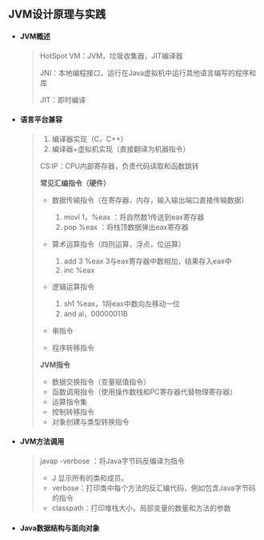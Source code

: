 ## **JVM设计原理与实践**

- #### **JVM概述**

  > HotSpot VM：JVM，垃圾收集器，JIT编译器
  >
  > JNI：本地编程接口，运行在Java虚拟机中运行其他语言编写的程序和库
  >
  > JIT：即时编译

- #### **语言平台兼容**

  > 1. 编译器实现（C，C++）
  > 2. 编译器+虚拟机实现（直接翻译为机器指令）
  >
  > CS:IP：CPU内部寄存器，负责代码读取和函数跳转
  >
  > 
  >
  > **常见汇编指令（硬件）**
  >
  > - 数据传输指令（在寄存器，内存，输入输出端口直接传输数据）
  >
  >   1. movl  1，%eax ：将自然数1传送到eax寄存器
  >   2. pop %eax ：将栈顶数据弹出eax寄存器
  >
  > - 算术运算指令（四则运算，浮点，位运算）
  >
  >   1. add 3  %eax 3与eax寄存器中数相加，结果存入eax中
  >   2. inc %eax
  >
  > - 逻辑运算指令
  >
  >   1. sh1 %eax，1将eax中数向左移动一位
  >   2. and al，00000011B
  >
  > - 串指令
  >
  > - 程序转移指令
  >
  >   
  >
  > 
  >
  > **JVM指令**
  >
  > - 数据交换指令（变量赋值指令）
  > - 函数调用指令（使用操作数栈和PC寄存器代替物理寄存器）
  > - 运算指令集
  > - 控制转移指令
  > - 对象创建与类型转换指令

- #### **JVM方法调用**

  > javap -verbose ：将Java字节码反编译为指令
  >
  > - J 显示所有的类和成员。
  > - verbose：打印类中每个方法的反汇编代码，例如包含Java字节码的指令
  > - classpath：打印堆栈大小，局部变量的数量和方法的参数

- #### **Java数据结构与面向对象**

  > 

